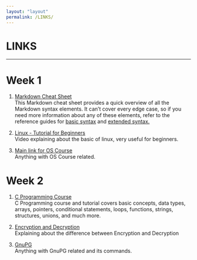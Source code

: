 ```yaml
---
layout: "layout"
permalink: /LINKS/
---
```


# LINKS
---
# Week 1
1. [Markdown Cheat Sheet](https://www.markdownguide.org/cheat-sheet/)<br>
This Markdown cheat sheet provides a quick overview of all the Markdown syntax elements. It can’t cover every edge case, so if you need more information about any of these elements, refer to the reference guides for [basic syntax](https://www.markdownguide.org/basic-syntax) and [extended syntax.](https://www.markdownguide.org/extended-syntax)

2. [Linux - Tutorial for Beginners](https://www.youtube.com/watch?v=BMGixkvJ-6w)<br>
Video explaining about the basic of linux, very useful for beginners.

3. [Main link for OS Course](https://os.vlsm.org/)<br>
Anything with OS Course related.

# Week 2
1. [C Programming Course](https://www.sololearn.com/learning/1089)<br>
C Programming course and tutorial covers basic concepts, data types, arrays, pointers, conditional statements, loops, functions, strings, structures, unions, and much more.

2. [Encryption and Decryption](https://www.geeksforgeeks.org/difference-between-encryption-and-decryption/)<br>
Explaining about the difference between Encryption and Decryption

3. [GnuPG](https://gnupg.org/documentation/manpage.html)<br>
Anything with GnuPG related and its commands.

